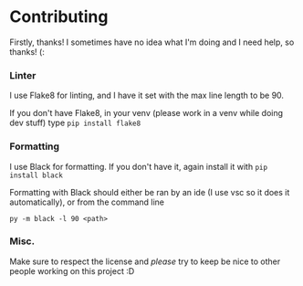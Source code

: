 # Contributing

Firstly, thanks! I sometimes have no idea what I'm doing and I need help, so thanks! (:

### Linter

I use Flake8 for linting, and I have it set with the max line length to be 90.

If you don't have Flake8, in your venv (please work in a venv while doing dev stuff) type `pip install flake8`


### Formatting

I use Black for formatting. If you don't have it, again install it with `pip install black`

Formatting with Black should either be ran by an ide (I use vsc so it does it automatically), or from the command line

```py -m black -l 90 <path>```

### Misc.

Make sure to respect the license and *please* try to keep be nice to other people working on this project :D